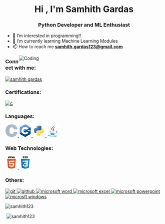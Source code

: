 <!DOCTYPE html>
<html lang="en" dir="ltr">
  <head>
    <meta charset="utf-8">
  </head>
  <body>
    <h1 align="center">Hi , I'm Samhith Gardas</h1>
    <h3 align="center">Python Developer and ML Enthusiast</h3>
    
- 👀 I’m interested in programming!!
- 🌱 I’m currently learning Machine Learning Modules
- 📫 How to reach me **samhith.gardas123@gmail.com**
<img align="right" alt="Coding" width="460" src="https://miro.medium.com/max/680/0*7Q3yvSIv_t0ioJ-Z.gif">
<h3 align="left">Connect with me:</h3>
<p align="left">
<a href="https://www.linkedin.com/in/samhith-gardas-091342b1" target="blank"><img align="center" src="https://www.flaticon.com/svg/vstatic/svg/174/174857.svg?token=exp=1617605725~hmac=9572e4be2264b6e2e77650c69450f3fa" alt="samhith gardas" height="30" width="40" /></a>
<h3 align="left">Certifications:</h3>
<p align="left"> 
<a href="https://www.credly.com/earner/earned/badge/ffffec7c-9cbd-4f1a-8929-8bba01a8972f/" target="_blank"> <img src="https://images.credly.com/size/340x340/images/4bc21d8b-4afe-4fbd-9a90-a9de8bf7b240/AWS-SolArchitect-Associate-2020.png" alt="c" width="100" height="100"/> </a>
<h3 align="left">Languages:</h3>
<p align="left"> 
  <a href="https://www.cprogramming.com/" target="_blank"> <img src="https://raw.githubusercontent.com/devicons/devicon/master/icons/c/c-original.svg" alt="c" width="40" height="40"/> </a>
   <a href="https://www.w3schools.com/cpp/" target="_blank"> <img src="https://raw.githubusercontent.com/devicons/devicon/master/icons/cplusplus/cplusplus-original.svg" alt="cplusplus" width="40" height="40"/> </a> 
<a href="https://www.python.org/" target="_blank"> <img src="https://raw.githubusercontent.com/devicons/devicon/master/icons/python/python-original.svg" alt="cplusplus" width="40" height="40"/> </a> 
<a href="https://www.javatpoint.com/" target="_blank"> <img src="https://raw.githubusercontent.com/devicons/devicon/master/icons/java/java-original.svg" alt="cplusplus" width="40" height="40"/> </a> 

<h3 align="left">Web Technologies:</h3>
<p align="left">
  <a href="https://www.w3.org/html/" target="_blank"> <img src="https://raw.githubusercontent.com/devicons/devicon/master/icons/html5/html5-original-wordmark.svg" alt="html5" width="40" height="40"/> </a>
  <a href="https://www.w3schools.com/css/" target="_blank"> <img src="https://raw.githubusercontent.com/devicons/devicon/master/icons/css3/css3-original-wordmark.svg" alt="css3" width="40" height="40"/> </a> 

<h3 align="left">Others:</h3>
<p align="left">
  <a href="https://git-scm.com/" target="_blank"> <img src="https://www.vectorlogo.zone/logos/git-scm/git-scm-icon.svg" alt="git" width="40" height="40"/> </a>  
  <a href="https://github.com/" target="_blank"> <img src="https://img.icons8.com/fluent/48/000000/github.png" alt="github" width="40" height="40"/> </a>  
  <a href="https://www.office.com/" target="_blank"> <img src="https://www.flaticon.com/svg/vstatic/svg/888/888883.svg?token=exp=1617606013~hmac=b6b5836c1db0b2599d9ca8ffbddb100a" alt="microsoft word" width="40" height="40"/> </a>  
  <a href="https://www.office.com/" target="_blank"> <img src="https://www.flaticon.com/svg/vstatic/svg/732/732220.svg?token=exp=1617605976~hmac=25d840148c1ffd528c27872834aa6f59" alt="microsoft excel" width="40" height="40"/> </a>  
  <a href="https://www.office.com/" target="_blank"> <img src="https://www.flaticon.com/svg/vstatic/svg/888/888874.svg?token=exp=1617606047~hmac=b9539d74c2d4ac828e1a4e382ea6c005" alt="microsoft powerpoint" width="40" height="40"/> </a>  
  <a href="https://www.microsoft.com/en-in/windows" target="_blank"> <img src="https://img.icons8.com/fluent/48/000000/windows-10.png" alt="microsft windows" width="40" height="40"/> </a>  
  </p>
    
<p><img align="left" src="https://github-readme-stats.vercel.app/api/top-langs?username=samhith123&show_icons=true&locale=en&layout=compact" alt="samhith123" /></p>
<br>
<p>&nbsp;<img align="center" src="https://github-readme-stats.vercel.app/api?username=samhith123&show_icons=true&locale=en" alt="samhith123" /></p>

  </body>
</html>
